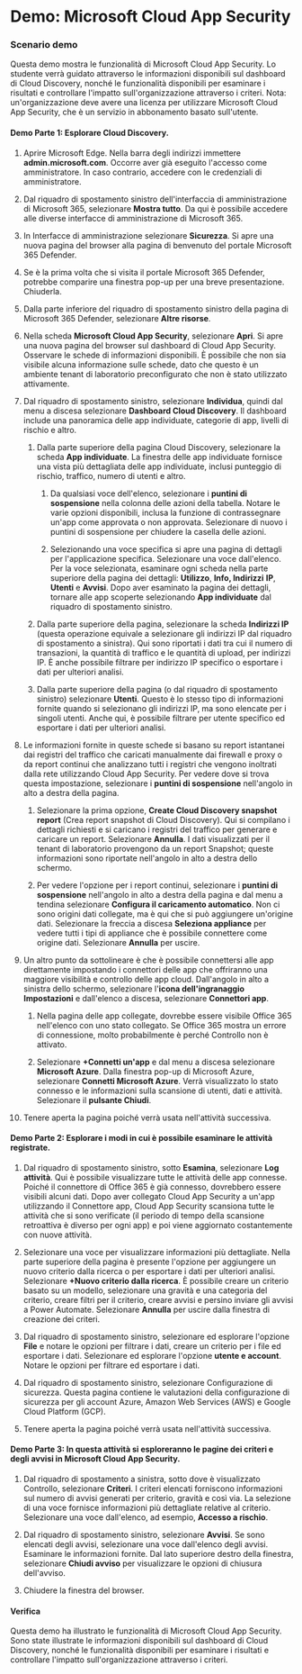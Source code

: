 ﻿---
Demo:
    title: 'Microsoft Cloud App Security'
    module: 'Modulo 3. Lezione 4. Descrizione delle funzionalità delle soluzioni di sicurezza Microsoft: descrizione della protezione dalle minacce con Microsoft 365 Defender'
---


# Demo: Microsoft Cloud App Security

### Scenario demo
Questa demo mostra le funzionalità di Microsoft Cloud App Security.  Lo studente verrà guidato attraverso le informazioni disponibili sul dashboard di Cloud Discovery, nonché le funzionalità disponibili per esaminare i risultati e controllare l'impatto sull'organizzazione attraverso i criteri.  Nota:  un'organizzazione deve avere una licenza per utilizzare Microsoft Cloud App Security, che è un servizio in abbonamento basato sull'utente.  

#### Demo Parte 1: Esplorare Cloud Discovery.

1. Aprire Microsoft Edge. Nella barra degli indirizzi immettere **admin.microsoft.com**.  Occorre aver già eseguito l'accesso come amministratore.  In caso contrario, accedere con le credenziali di amministratore.

1. Dal riquadro di spostamento sinistro dell'interfaccia di amministrazione di Microsoft 365, selezionare **Mostra tutto**.  Da qui è possibile accedere alle diverse interfacce di amministrazione di Microsoft 365.

1. In Interfacce di amministrazione selezionare **Sicurezza**.  Si apre una nuova pagina del browser alla pagina di benvenuto del portale Microsoft 365 Defender.  

1. Se è la prima volta che si visita il portale Microsoft 365 Defender, potrebbe comparire una finestra pop-up per una breve presentazione.  Chiuderla.

1. Dalla parte inferiore del riquadro di spostamento sinistro della pagina di Microsoft 365 Defender, selezionare **Altre risorse**.

1. Nella scheda **Microsoft Cloud App Security**, selezionare **Apri**.  Si apre una nuova pagina del browser sul dashboard di Cloud App Security.  Osservare le schede di informazioni disponibili.  È possibile che non sia visibile alcuna informazione sulle schede, dato che questo è un ambiente tenant di laboratorio preconfigurato che non è stato utilizzato attivamente.  

1. Dal riquadro di spostamento sinistro, selezionare **Individua**, quindi dal menu a discesa selezionare **Dashboard Cloud Discovery**.  Il dashboard include una panoramica delle app individuate, categorie di app, livelli di rischio e altro.  

    1. Dalla parte superiore della pagina Cloud Discovery, selezionare la scheda **App individuate**.  La finestra delle app individuate fornisce una vista più dettagliata delle app individuate, inclusi punteggio di rischio, traffico, numero di utenti e altro.

        1. Da qualsiasi voce dell'elenco, selezionare i **puntini di sospensione** nella colonna delle azioni della tabella.  Notare le varie opzioni disponibili, inclusa la funzione di contrassegnare un'app come approvata o non approvata.  Selezionare di nuovo i puntini di sospensione per chiudere la casella delle azioni.

        1. Selezionando una voce specifica si apre una pagina di dettagli per l'applicazione specifica.  Selezionare una voce dall'elenco.  Per la voce selezionata, esaminare ogni scheda nella parte superiore della pagina dei dettagli:  **Utilizzo**, **Info, Indirizzi** **IP**, **Utenti** e **Avvisi**. Dopo aver esaminato la pagina dei dettagli, tornare alle app scoperte selezionando **App individuate** dal riquadro di spostamento sinistro.

    1. Dalla parte superiore della pagina, selezionare la scheda **Indirizzi IP** (questa operazione equivale a selezionare gli indirizzi IP dal riquadro di spostamento a sinistra).  Qui sono riportati i dati tra cui il numero di transazioni, la quantità di traffico e le quantità di upload, per indirizzi IP.  È anche possibile filtrare per indirizzo IP specifico o esportare i dati per ulteriori analisi.

    1. Dalla parte superiore della pagina (o dal riquadro di spostamento sinistro) selezionare **Utenti**.  Questo è lo stesso tipo di informazioni fornite quando si selezionano gli indirizzi IP, ma sono elencate per i singoli utenti.  Anche qui, è possibile filtrare per utente specifico ed esportare i dati per ulteriori analisi.

1. Le informazioni fornite in queste schede si basano su report istantanei dai registri del traffico che caricati manualmente dai firewall e proxy o da report continui che analizzano tutti i registri che vengono inoltrati dalla rete utilizzando Cloud App Security.  Per vedere dove si trova questa impostazione, selezionare i **puntini di sospensione** nell'angolo in alto a destra della pagina.

    1. Selezionare la prima opzione, **Create Cloud Discovery snapshot report** (Crea report snapshot di Cloud Discovery). Qui si compilano i dettagli richiesti e si caricano i registri del traffico per generare e caricare un report.  Selezionare **Annulla**.  I dati visualizzati per il tenant di laboratorio provengono da un report Snapshot; queste informazioni sono riportate nell'angolo in alto a destra dello schermo.

    1. Per vedere l'opzione per i report continui, selezionare i **puntini di sospensione** nell'angolo in alto a destra della pagina e dal menu a tendina selezionare **Configura il caricamento automatico**.  Non ci sono origini dati collegate, ma è qui che si può aggiungere un'origine dati. Selezionare la freccia a discesa **Seleziona appliance** per vedere tutti i tipi di appliance che è possibile connettere come origine dati.  Selezionare **Annulla** per uscire.

1. Un altro punto da sottolineare è che è possibile connettersi alle app direttamente impostando i connettori delle app che offriranno una maggiore visibilità e controllo delle app cloud. Dall'angolo in alto a sinistra dello schermo, selezionare l'**icona dell'ingranaggio Impostazioni** e dall'elenco a discesa, selezionare **Connettori app**.  

    1. Nella pagina delle app collegate, dovrebbe essere visibile Office 365 nell'elenco con uno stato collegato.  Se Office 365 mostra un errore di connessione, molto probabilmente è perché Controllo non è attivato.

    1. Selezionare **+Connetti un'app** e dal menu a discesa selezionare **Microsoft Azure**.  Dalla finestra pop-up di Microsoft Azure, selezionare **Connetti Microsoft Azure**.  Verrà visualizzato lo stato connesso e le informazioni sulla scansione di utenti, dati e attività.  Selezionare il **pulsante Chiudi**.

1. Tenere aperta la pagina poiché verrà usata nell'attività successiva.

#### Demo Parte 2: Esplorare i modi in cui è possibile esaminare le attività registrate.

1. Dal riquadro di spostamento sinistro, sotto **Esamina**, selezionare **Log attività**.  Qui è possibile visualizzare tutte le attività delle app connesse.   Poiché il connettore di Office 365 è già connesso, dovrebbero essere visibili alcuni dati. Dopo aver collegato Cloud App Security a un'app utilizzando il Connettore app, Cloud App Security scansiona tutte le attività che si sono verificate (il periodo di tempo della scansione retroattiva è diverso per ogni app) e poi viene aggiornato costantemente con nuove attività.  

1. Selezionare una voce per visualizzare informazioni più dettagliate. Nella parte superiore della pagina è presente l'opzione per aggiungere un nuovo criterio dalla ricerca o per esportare i dati per ulteriori analisi.  Selezionare **+Nuovo criterio dalla ricerca**.  È possibile creare un criterio basato su un modello, selezionare una gravità e una categoria del criterio, creare filtri per il criterio, creare avvisi e persino inviare gli avvisi a Power Automate.  Selezionare **Annulla** per uscire dalla finestra di creazione dei criteri.

1. Dal riquadro di spostamento sinistro, selezionare ed esplorare l'opzione **File** e notare le opzioni per filtrare i dati, creare un criterio per i file ed esportare i dati.  Selezionare ed esplorare l'opzione **utente e account**.  Notare le opzioni per filtrare ed esportare i dati.

1. Dal riquadro di spostamento sinistro, selezionare Configurazione di sicurezza. Questa pagina contiene le valutazioni della configurazione di sicurezza per gli account Azure, Amazon Web Services (AWS) e Google Cloud Platform (GCP).

1. Tenere aperta la pagina poiché verrà usata nell'attività successiva.


#### Demo Parte 3: In questa attività si esploreranno le pagine dei criteri e degli avvisi in Microsoft Cloud App Security.

1. Dal riquadro di spostamento a sinistra, sotto dove è visualizzato Controllo, selezionare **Criteri**.  I criteri elencati forniscono informazioni sul numero di avvisi generati per criterio, gravità e così via. La selezione di una voce fornisce informazioni più dettagliate relative al criterio. Selezionare una voce dall'elenco, ad esempio, **Accesso a rischio**.  

1. Dal riquadro di spostamento sinistro, selezionare **Avvisi**.  Se sono elencati degli avvisi, selezionare una voce dall'elenco degli avvisi. Esaminare le informazioni fornite.  Dal lato superiore destro della finestra, selezionare **Chiudi avviso** per visualizzare le opzioni di chiusura dell'avviso.  

1. Chiudere la finestra del browser.

#### Verifica
Questa demo ha illustrato le funzionalità di Microsoft Cloud App Security.  Sono state illustrate le informazioni disponibili sul dashboard di Cloud Discovery, nonché le funzionalità disponibili per esaminare i risultati e controllare l'impatto sull'organizzazione attraverso i criteri.